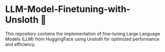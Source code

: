 # LLM-Model-Finetuning-with-Unsloth 🚀
This repository contains the implementation of fine-tuning Large Language Models (LLM) from HuggingFace using Unsloth for optimized performance and efficiency.


